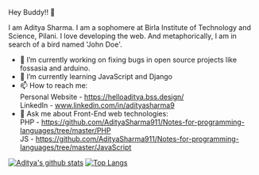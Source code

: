Hey Buddy!! 👋

I am Aditya Sharma. I am a sophomere at Birla Institute of Technology and Science, Pilani. I love developing the web. And metaphorically, I am in search of a bird named 'John Doe'.
- 🔭 I’m currently working on fixing bugs in open source projects like fossasia and arduino.
- 🌱 I’m currently learning JavaScript and Django
- 📫 How to reach me: <br>
  Personal Website -  https://helloaditya.bss.design/ <br>
  LinkedIn - www.linkedin.com/in/adityasharma9
- 💬 Ask me about Front-End web technologies:<br>
   PHP - https://github.com/AdityaSharma911/Notes-for-programming-languages/tree/master/PHP <br>
   JS - https://github.com/AdityaSharma911/Notes-for-programming-languages/tree/master/JavaScript

[![Aditya's github stats](https://github-readme-stats.vercel.app/api?username=AdityaSharma911)](https://github.com/AdityaSharma911/github-readme-stats)
[![Top Langs](https://github-readme-stats.vercel.app/api/top-langs/?username=AdityaSharma911)](https://github.com/AdityaSharma911/github-readme-stats)

  


